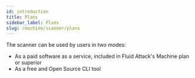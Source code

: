 ```yaml
---
id: introduction
title: Plans
sidebar_label: Plans
slug: /machine/scanner/plans
---
```


The scanner can be used by users in two modes:

- As a paid software as a service,
  included in Fluid Attack's Machine plan or superior
- As a free and Open Source CLI tool
